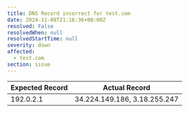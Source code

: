 ```yaml
---
title: DNS Record incorrect for test.com
date: 2024-11-08T21:16:36+00:00Z
resolved: False
resolvedWhen: null
resolvedStartTime: null
severity: down
affected:
  - test.com
section: issue
---
```


| Expected Record  | Actual Record  |
|------------------|----------------|
| 192.0.2.1 | 34.224.149.186, 3.18.255.247 |
